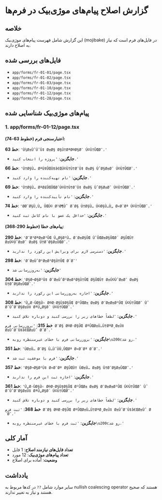 # گزارش اصلاح پیام‌های موژی‌بیک در فرم‌ها

## خلاصه
این گزارش شامل فهرست پیام‌های موژی‌بیک (mojibake) در فایل‌های فرم است که نیاز به اصلاح دارند.

## فایل‌های بررسی شده
- `app/forms/fr-01-01/page.tsx`
- `app/forms/fr-01-02/page.tsx`
- `app/forms/fr-01-03/page.tsx`
- `app/forms/fr-01-10/page.tsx`
- `app/forms/fr-01-12/page.tsx`
- `app/forms/fr-01-28/page.tsx`

## پیام‌های موژی‌بیک شناسایی شده

### 1. app/forms/fr-01-12/page.tsx

#### اعتبارسنجی فرم (خطوط 63-74):
**خط 63**: `'Ù¾Ø±ÙˆÚ˜Ù‡ Ø±Ø§ Ø§Ù†ØªØ®Ø§Ø¨ Ú©Ù†ÛŒØ¯.'`
- **جایگزین**: `'پروژه را انتخاب کنید.'`

**خط 66**: `'Ù†Ø§Ù… ØªÙ‡ÛŒÙ‡â€ŒÚ©Ù†Ù†Ø¯Ù‡ Ø±Ø§ ÙˆØ§Ø±Ø¯ Ú©Ù†ÛŒØ¯.'`
- **جایگزین**: `'نام تهیه‌کننده را وارد کنید.'`

**خط 69**: `'Ù†Ø§Ù… ØªØ£ÛŒÛŒØ¯Ú©Ù†Ù†Ø¯Ù‡ Ø±Ø§ ÙˆØ§Ø±Ø¯ Ú©Ù†ÛŒØ¯.'`
- **جایگزین**: `'نام تأییدکننده را وارد کنید.'`

**خط 74**: `'Ø­Ø¯Ø§Ù‚Ù„ ÛŒÚ© Ø¹Ø¶Ùˆ Ø¨Ø§ Ù†Ø§Ù… Ú©Ø§Ù…Ù„ Ø«Ø¨Øª Ú©Ù†ÛŒØ¯.'`
- **جایگزین**: `'حداقل یک عضو با نام کامل ثبت کنید.'`

#### پیام‌های خطا (خطوط 290-368):
**خط 290**: `'Ø¯Ø³ØªØ±Ø³ÛŒ Ù„Ø§Ø²Ù… Ø¨Ø±Ø§ÛŒ ÙˆÛŒØ±Ø§ÛŒØ´ Ø§ÛŒÙ† Ø±Ú©ÙˆØ±Ø¯ Ø±Ø§ Ù†Ø¯Ø§Ø±ÛŒØ¯.'`
- **جایگزین**: `'دسترسی لازم برای ویرایش این رکورد را ندارید.'`

**خط 298**: `'Ø¨Ø±ÙˆØ²Ø±Ø³Ø§Ù†ÛŒ Ø´Ø¯'`
- **جایگزین**: `'به‌روزرسانی شد'`

**خط 304**: `'Ø§Ø¬Ø§Ø²Ù‡ Ø¨Ø±ÙˆØ²Ø±Ø³Ø§Ù†ÛŒ Ø§ÛŒÙ† Ø±Ú©ÙˆØ±Ø¯ Ø±Ø§ Ù†Ø¯Ø§Ø±ÛŒØ¯.'`
- **جایگزین**: `'اجازه به‌روزرسانی این رکورد را ندارید.'`

**خط 308**: `'Ù„Ø·ÙØ§Ù‹ Ø®Ø·Ø§Ù‡Ø§ÛŒ Ø²ÛŒØ± Ø±Ø§ Ø¨Ø±Ø±Ø³ÛŒ Ú©Ù†ÛŒØ¯ Ùˆ Ø¯ÙˆØ¨Ø§Ø±Ù‡ ØªÙ„Ø§Ø´ Ú©Ù†ÛŒØ¯.'`
- **جایگزین**: `'لطفاً خطاهای زیر را بررسی کنید و دوباره تلاش کنید.'`

**خط 315**: `'بروزرسانی فرم Ø¨Ø§ Ø®Ø·Ø§ÛŒ ØºÛŒØ±Ù…Ù†ØªØ¸Ø±Ù‡ Ø±ÙˆØ¨Ù‡â€ŒØ±Ùˆ Ø´Ø¯.'`
- **جایگزین**: `'بروزرسانی فرم با خطای غیرمنتظره روبه\u200cرو شد.'`

**خط 351**: `'ÙØ±Ù… Ø¨Ø§ Ù…ÙˆÙÙ‚ÛŒØª Ø«Ø¨Øª Ø´Ø¯.'`
- **جایگزین**: `'فرم با موفقیت ثبت شد.'`

**خط 357**: `'Ø§Ø¬Ø§Ø²Ù‡ Ø«Ø¨Øª Ø§ÛŒÙ† ÙØ±Ù… Ø±Ø§ Ù†Ø¯Ø§Ø±ÛŒØ¯.'`
- **جایگزین**: `'اجازه ثبت این فرم را ندارید.'`

**خط 361**: `'Ù„Ø·ÙØ§Ù‹ Ø®Ø·Ø§Ù‡Ø§ÛŒ Ø²ÛŒØ± Ø±Ø§ Ø¨Ø±Ø±Ø³ÛŒ Ú©Ù†ÛŒØ¯ Ùˆ Ø¯ÙˆØ¨Ø§Ø±Ù‡ ØªÙ„Ø§Ø´ Ú©Ù†ÛŒØ¯.'`
- **جایگزین**: `'لطفاً خطاهای زیر را بررسی کنید و دوباره تلاش کنید.'`

**خط 368**: `'ثبت فرم Ø¨Ø§ Ø®Ø·Ø§ÛŒ ØºÛŒØ±Ù…Ù†ØªØ¸Ø±Ù‡ Ø±ÙˆØ¨Ù‡â€ŒØ±Ùˆ Ø´Ø¯.'`
- **جایگزین**: `'ثبت فرم با خطای غیرمنتظره روبه\u200cرو شد.'`

## آمار کلی
- **تعداد فایل‌های نیازمند اصلاح**: 1 فایل
- **تعداد پیام‌های موژی‌بیک**: 12 مورد
- **وضعیت**: آماده برای اصلاح

## یادداشت
سایر موارد شامل `??` در کدها مربوط به nullish coalescing operator هستند که صحیح هستند و نیاز به تغییر ندارند.
